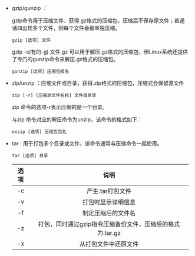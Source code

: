 - gzip/gunzip ：

  gzip命令用于压缩文件、获得.gz格式的压缩包，压缩后不保存原文件；若通话四出现多个文件，则每个文件会被单独压缩。

  ```linux
  gzip [选项] 文件
  ```

  gzip -s(有的-g) 文件.gz 可以用于解压.gz格式的压缩包，但Linux系统还提供了专门的gunzip命令来解压.gz格式的压缩包。

  ```linux
  gunzip [选项] 压缩包报名
  ```

- zip/unzip ：压缩文件或目录，获得.zip格式的压缩包，压缩式会保留源文件

  ```linux
  zip [-r] [压缩后文件名称] 文件或目录
  ```

  zip 命令的选项-r表示压缩的是一个目录。

  与zip 命令对应的解压命令为unzip，该命令的格式如下：

  ```linux
  unzip [选项] 压缩包包名
  ```

- tar : 用于打包多个目录或文件，该命令通常与压缩命令一起使用。

  ```linux
  tar [选项] 目录
  ```

  | 选项 |                           说明                            |
  | :--: | :-------------------------------------------------------: |
  |  -c  |                     产生.tar打包文件                      |
  |  -v  |                    打包时显示详细信息                     |
  |  -f  |                    制定压缩后的文件名                     |
  |  -z  | 打包，同时通过gzip指令压缩备份文件，压缩后的格式为.tar.gz |
  |  -x  |                   从打包文件中还原文件                    |

  

